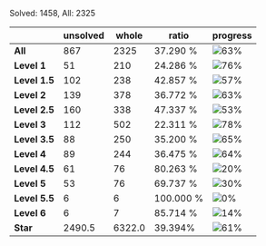 Solved: 1458, All: 2325

| |unsolved|whole|ratio|progress|
|----|----|----|----|----|
|**All**| 867 | 2325 | 37.290 %| ![63%](https://progress-bar.dev/63?title=All) |
|**Level 1**| 51 | 210 | 24.286 %| ![76%](https://progress-bar.dev/76?title=Level+1++)|
|**Level 1.5**| 102 | 238 | 42.857 %| ![57%](https://progress-bar.dev/57?title=Level+1.5)|
|**Level 2**| 139 | 378 | 36.772 %| ![63%](https://progress-bar.dev/63?title=Level+2++)|
|**Level 2.5**| 160 | 338 | 47.337 %| ![53%](https://progress-bar.dev/53?title=Level+2.5)|
|**Level 3**| 112 | 502 | 22.311 %| ![78%](https://progress-bar.dev/78?title=Level+3++)|
|**Level 3.5**| 88 | 250 | 35.200 %| ![65%](https://progress-bar.dev/65?title=Level+3.5)|
|**Level 4**| 89 | 244 | 36.475 %| ![64%](https://progress-bar.dev/64?title=Level+4++)|
|**Level 4.5**| 61 | 76 | 80.263 %| ![20%](https://progress-bar.dev/20?title=Level+4.5)|
|**Level 5**| 53 | 76 | 69.737 %| ![30%](https://progress-bar.dev/30?title=Level+5++)|
|**Level 5.5**| 6 | 6 | 100.000 %| ![0%](https://progress-bar.dev/0?title=Level+5.5)|
|**Level 6**| 6 | 7 | 85.714 %| ![14%](https://progress-bar.dev/14?title=Level+6++)|
|**Star**|2490.5 | 6322.0 |39.394%| ![61%](https://progress-bar.dev/61?title=Star) |
